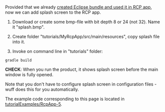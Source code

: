 Provided that we already [created Eclipse bundle and used it in RCP app](Create-Eclipse-bundle-and-use-it-in-RCP-app), now we can add splash screen to the RCP app.

1. Download or create some bmp-file with bit depth 8 or 24 (not 32). Name it "splash.bmp".

2. Create folder "tutorials/MyRcpApp/src/main/resources", copy splash file into it.

3. Invoke on command line in "tutorials" folder:

```shell
gradle build
```

**CHECK**: When you run the product, it shows splash screen before the main window is fully opened.

Note that you don't have to configure splash screen in configuration files - wuff does this for you automatically.

The example code corresponding to this page is located in [tutorialExamples/RcpApp-5](../tree/master/tutorialExamples/RcpApp-5).